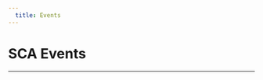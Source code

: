 ```yaml
---
  title: Events
---
```

# SCA Events
<hr/>
<Facebook-Events url="https://www.facebook.com/pg/FBSCA/events/" title="Shrewsbury Christian Academy" />
